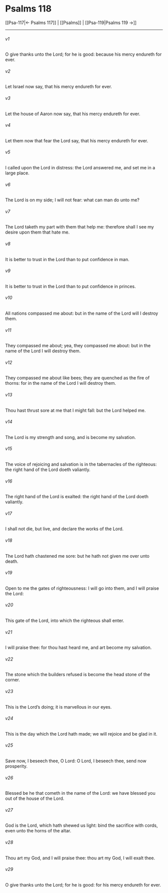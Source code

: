 # Psalms 118

[[Psa-117|← Psalms 117]] | [[Psalms]] | [[Psa-119|Psalms 119 →]]
***

###### v1
O give thanks unto the Lord; for he is good: because his mercy endureth for ever.
###### v2
Let Israel now say, that his mercy endureth for ever.
###### v3
Let the house of Aaron now say, that his mercy endureth for ever.
###### v4
Let them now that fear the Lord say, that his mercy endureth for ever.
###### v5
I called upon the Lord in distress: the Lord answered me, and set me in a large place.
###### v6
The Lord is on my side; I will not fear: what can man do unto me?
###### v7
The Lord taketh my part with them that help me: therefore shall I see my desire upon them that hate me.
###### v8
It is better to trust in the Lord than to put confidence in man.
###### v9
It is better to trust in the Lord than to put confidence in princes.
###### v10
All nations compassed me about: but in the name of the Lord will I destroy them.
###### v11
They compassed me about; yea, they compassed me about: but in the name of the Lord I will destroy them.
###### v12
They compassed me about like bees; they are quenched as the fire of thorns: for in the name of the Lord I will destroy them.
###### v13
Thou hast thrust sore at me that I might fall: but the Lord helped me.
###### v14
The Lord is my strength and song, and is become my salvation.
###### v15
The voice of rejoicing and salvation is in the tabernacles of the righteous: the right hand of the Lord doeth valiantly.
###### v16
The right hand of the Lord is exalted: the right hand of the Lord doeth valiantly.
###### v17
I shall not die, but live, and declare the works of the Lord.
###### v18
The Lord hath chastened me sore: but he hath not given me over unto death.
###### v19
Open to me the gates of righteousness: I will go into them, and I will praise the Lord:
###### v20
This gate of the Lord, into which the righteous shall enter.
###### v21
I will praise thee: for thou hast heard me, and art become my salvation.
###### v22
The stone which the builders refused is become the head stone of the corner.
###### v23
This is the Lord’s doing; it is marvellous in our eyes.
###### v24
This is the day which the Lord hath made; we will rejoice and be glad in it.
###### v25
Save now, I beseech thee, O Lord: O Lord, I beseech thee, send now prosperity.
###### v26
Blessed be he that cometh in the name of the Lord: we have blessed you out of the house of the Lord.
###### v27
God is the Lord, which hath shewed us light: bind the sacrifice with cords, even unto the horns of the altar.
###### v28
Thou art my God, and I will praise thee: thou art my God, I will exalt thee.
###### v29
O give thanks unto the Lord; for he is good: for his mercy endureth for ever. 
